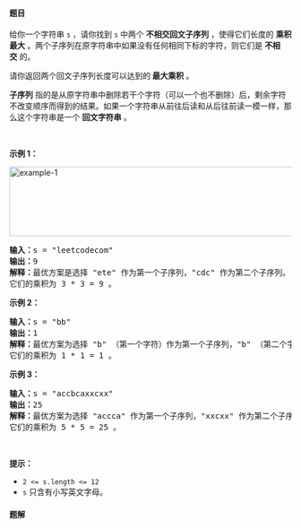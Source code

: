 #### 题目
<p>给你一个字符串&nbsp;<code>s</code>&nbsp;，请你找到&nbsp;<code>s</code>&nbsp;中两个&nbsp;<strong>不相交回文子序列</strong>&nbsp;，使得它们长度的&nbsp;<strong>乘积最大</strong>&nbsp;。两个子序列在原字符串中如果没有任何相同下标的字符，则它们是&nbsp;<strong>不相交</strong>&nbsp;的。</p>

<p>请你返回两个回文子序列长度可以达到的<strong>&nbsp;最大乘积</strong>&nbsp;。</p>

<p><strong>子序列</strong>&nbsp;指的是从原字符串中删除若干个字符（可以一个也不删除）后，剩余字符不改变顺序而得到的结果。如果一个字符串从前往后读和从后往前读一模一样，那么这个字符串是一个 <strong>回文字符串</strong>&nbsp;。</p>

<p>&nbsp;</p>

<p><strong>示例 1：</strong></p>

<p><img alt="example-1" src="https://assets.leetcode.com/uploads/2021/08/24/two-palindromic-subsequences.png" style="width: 550px; height: 124px;"></p>

<pre><b>输入：</b>s = "leetcodecom"
<b>输出：</b>9
<b>解释：</b>最优方案是选择 "ete" 作为第一个子序列，"cdc" 作为第二个子序列。
它们的乘积为 3 * 3 = 9 。
</pre>

<p><strong>示例 2：</strong></p>

<pre><b>输入：</b>s = "bb"
<b>输出：</b>1
<b>解释：</b>最优方案为选择 "b" （第一个字符）作为第一个子序列，"b" （第二个字符）作为第二个子序列。
它们的乘积为 1 * 1 = 1 。
</pre>

<p><strong>示例 3：</strong></p>

<pre><b>输入：</b>s = "accbcaxxcxx"
<b>输出：</b>25
<b>解释：</b>最优方案为选择 "accca" 作为第一个子序列，"xxcxx" 作为第二个子序列。
它们的乘积为 5 * 5 = 25 。
</pre>

<p>&nbsp;</p>

<p><strong>提示：</strong></p>

<ul>
	<li><code>2 &lt;= s.length &lt;= 12</code></li>
	<li><code>s</code>&nbsp;只含有小写英文字母。</li>
</ul>


 #### 题解